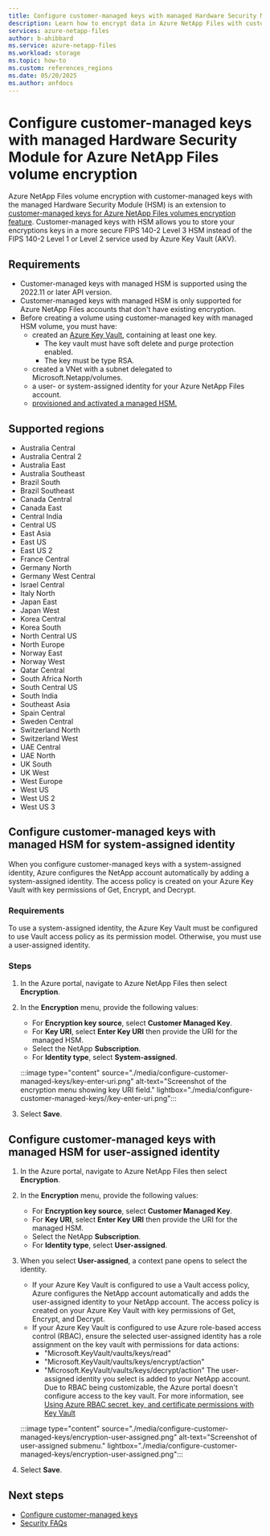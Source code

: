 ```yaml
---
title: Configure customer-managed keys with managed Hardware Security Module for Azure NetApp Files volume encryption 
description: Learn how to encrypt data in Azure NetApp Files with customer-managed keys using the Hardware Security Module
services: azure-netapp-files
author: b-ahibbard
ms.service: azure-netapp-files
ms.workload: storage
ms.topic: how-to
ms.custom: references_regions
ms.date: 05/20/2025
ms.author: anfdocs
---
```

# Configure customer-managed keys with managed Hardware Security Module for Azure NetApp Files volume encryption 

Azure NetApp Files volume encryption with customer-managed keys with the managed Hardware Security Module (HSM) is an extension to [customer-managed keys for Azure NetApp Files volumes encryption feature](configure-customer-managed-keys.md). Customer-managed keys with HSM allows you to store your encryptions keys in a more secure FIPS 140-2 Level 3 HSM instead of the FIPS 140-2 Level 1 or Level 2 service used by Azure Key Vault (AKV).

## Requirements 

* Customer-managed keys with managed HSM is supported using the 2022.11 or later API version.
* Customer-managed keys with managed HSM is only supported for Azure NetApp Files accounts that don't have existing encryption. 
* Before creating a volume using customer-managed key with managed HSM volume, you must have: 
    * created an [Azure Key Vault](/azure/key-vault/general/overview), containing at least one key.
        * The key vault must have soft delete and purge protection enabled.
        * The key must be type RSA.
    * created a VNet with a subnet delegated to Microsoft.Netapp/volumes.
    * a user- or system-assigned identity for your Azure NetApp Files account. 
    * [provisioned and activated a managed HSM.](/azure/key-vault/managed-hsm/quick-create-cli)

## Supported regions

* Australia Central 
* Australia Central 2
* Australia East
* Australia Southeast
* Brazil South
* Brazil Southeast
* Canada Central
* Canada East
* Central India
* Central US
* East Asia
* East US
* East US 2
* France Central
* Germany North 
* Germany West Central
* Israel Central 
* Italy North
* Japan East
* Japan West
* Korea Central
* Korea South
* North Central US
* North Europe
* Norway East
* Norway West
* Qatar Central
* South Africa North
* South Central US
* South India
* Southeast Asia
* Spain Central
* Sweden Central
* Switzerland North
* Switzerland West
* UAE Central
* UAE North
* UK South
* UK West
* West Europe
* West US
* West US 2
* West US 3

## Configure customer-managed keys with managed HSM for system-assigned identity

When you configure customer-managed keys with a system-assigned identity, Azure configures the NetApp account automatically by adding a system-assigned identity. The access policy is created on your Azure Key Vault with key permissions of Get, Encrypt, and Decrypt.

### Requirements

To use a system-assigned identity, the Azure Key Vault must be configured to use Vault access policy as its permission model. Otherwise, you must use a user-assigned identity. 

### Steps

1. In the Azure portal, navigate to Azure NetApp Files then select **Encryption**.
1. In the **Encryption** menu, provide the following values:
    * For **Encryption key source**, select **Customer Managed Key**.
    * For **Key URI**, select **Enter Key URI** then provide the URI for the managed HSM.
    * Select the NetApp **Subscription**.
    * For **Identity type**, select **System-assigned**.

    :::image type="content" source="./media/configure-customer-managed-keys/key-enter-uri.png" alt-text="Screenshot of the encryption menu showing key URI field." lightbox="./media/configure-customer-managed-keys//key-enter-uri.png":::

1. Select **Save**.

## Configure customer-managed keys with managed HSM for user-assigned identity

1. In the Azure portal, navigate to Azure NetApp Files then select **Encryption**.
1. In the **Encryption** menu, provide the following values:
    * For **Encryption key source**, select **Customer Managed Key**.
    * For **Key URI**, select **Enter Key URI** then provide the URI for the managed HSM.
    * Select the NetApp **Subscription**.
    * For **Identity type**, select **User-assigned**.
1. When you select **User-assigned**, a context pane opens to select the identity. 
    * If your Azure Key Vault is configured to use a Vault access policy, Azure configures the NetApp account automatically and adds the user-assigned identity to your NetApp account. The access policy is created on your Azure Key Vault with key permissions of Get, Encrypt, and Decrypt.
    * If your Azure Key Vault is configured to use Azure role-based access control (RBAC), ensure the selected user-assigned identity has a role assignment on the key vault with permissions for data actions:
        * "Microsoft.KeyVault/vaults/keys/read"
        * "Microsoft.KeyVault/vaults/keys/encrypt/action"
        * "Microsoft.KeyVault/vaults/keys/decrypt/action"
    The user-assigned identity you select is added to your NetApp account. Due to RBAC being customizable, the Azure portal doesn't configure access to the key vault. For more information, see [Using Azure RBAC secret, key, and certificate permissions with Key Vault](/azure/key-vault/general/rbac-guide#using-azure-rbac-secret-key-and-certificate-permissions-with-key-vault)

    :::image type="content" source="./media/configure-customer-managed-keys/encryption-user-assigned.png" alt-text="Screenshot of user-assigned submenu." lightbox="./media/configure-customer-managed-keys/encryption-user-assigned.png":::

1. Select **Save**.

## Next steps

* [Configure customer-managed keys](configure-customer-managed-keys.md)
* [Security FAQs](faq-security.md)